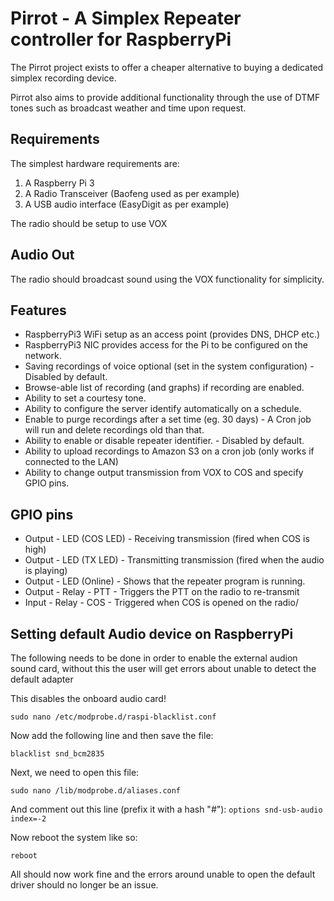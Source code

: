 # Pirrot - A Simplex Repeater controller for RaspberryPi

The Pirrot project exists to offer a cheaper alternative to buying a dedicated simplex recording device.

Pirrot also aims to provide additional functionality through the use of DTMF tones such as broadcast weather and time upon request.

## Requirements

The simplest hardware requirements are:

1. A Raspberry Pi 3
2. A Radio Transceiver (Baofeng used as per example)
3. A USB audio interface (EasyDigit as per example)

The radio should be setup to use VOX

## Audio Out

The radio should broadcast sound using the VOX functionality for simplicity.

## Features

* RaspberryPi3 WiFi setup as an access point (provides DNS, DHCP etc.)
* RaspberryPi3 NIC provides access for the Pi to be configured on the network.
* Saving recordings of voice optional (set in the system configuration) - Disabled by default.
* Browse-able list of recording (and graphs) if recording are enabled.
* Ability to set a courtesy tone.
* Ability to configure the server identify automatically on a schedule.
* Enable to purge recordings after a set time (eg. 30 days) - A Cron job will run and delete recordings old than that.
* Ability to enable or disable repeater identifier. - Disabled by default.
* Ability to upload recordings to Amazon S3 on a cron job (only works if connected to the LAN)
* Ability to change output transmission from VOX to COS and specify GPIO pins.

## GPIO pins

* Output - LED (COS LED) - Receiving transmission (fired when COS is high)
* Output - LED (TX LED) - Transmitting transmission (fired when the audio is playing)
* Output - LED (Online) - Shows that the repeater program is running.
* Output - Relay - PTT  - Triggers the PTT on the radio to re-transmit
* Input - Relay - COS - Triggered when COS is opened on the radio/

## Setting default Audio device on RaspberryPi

The following needs to be done in order to enable the external audion sound card, without this the user will get errors about unable to detect the default adapter

This disables the onboard audio card!

```shell
sudo nano /etc/modprobe.d/raspi-blacklist.conf
```

Now add the following line and then save the file:

```
blacklist snd_bcm2835
```

Next, we need to open this file:

```shell
sudo nano /lib/modprobe.d/aliases.conf
```

And comment out this line (prefix it with a hash "#"): ``options snd-usb-audio index=-2``

Now reboot the system like so:

```shell
reboot
```

All should now work fine and the errors around unable to open the default driver should no longer be an issue.